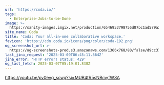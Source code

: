 ```yaml
---
url: 'https://coda.io/'
tags:
  - Enterprise-Jobs-to-be-Done
image: >-
  https://sanity-images.imgix.net/production/6b46953798756d87bc1ad579a32d2af427ba6d3d-1200x628.png?w=&auto=format%2Ccompress
site_name: Coda
title: 'Coda: Your all-in-one collaborative workspace.'
favicon: 'https://cdn.coda.io/icons/png/color/coda-192.png'
og_screenshot_url: >-
  https://og-screenshots-prod.s3.amazonaws.com/1366x768/80/false/d9cc37c9e295374b4b44803cb550b434857eb82bf038419d25186e2b407f5511.jpeg
last_jina_request: '2025-03-09T06:45:11.564Z'
jina_error: 'HTTP error! status: 429'
og_last_fetch: 2025-03-07T05:19:01.830Z
---
```


https://youtu.be/pv0evg_scwg?si=MUB4tR5sNBmyfW3A
